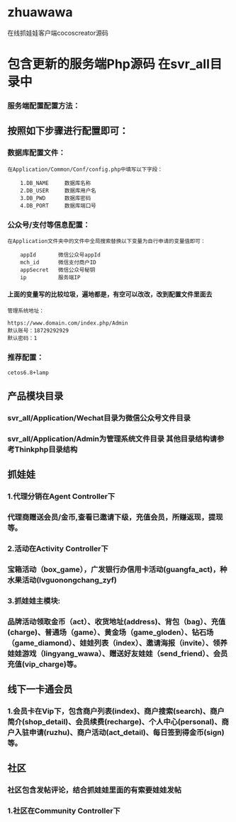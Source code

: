 # zhuawawa
在线抓娃娃客户端cocoscreator源码
# 包含更新的服务端Php源码 在svr_all目录中
### 服务端配置配置方法：

## 按照如下步骤进行配置即可：

### 数据库配置文件：
    在Application/Common/Conf/config.php中填写以下字段：
```
    1.DB_NAME     数据库名称
    2.DB_USER     数据库用户名
    3.DB_PWD      数据库密码
    4.DB_PORT     数据库端口号
```

### 公众号/支付等信息配置：
    在Application文件夹中的文件中全局搜索替换以下变量为自行申请的变量值即可：
```
    appId       微信公众号appId 
    mch_id      微信支付商户ID
    appSecret   微信公众号秘钥
    ip          服务端IP
```
#### 上面的变量写的比较垃圾，遍地都是，有空可以改改，改到配置文件里面去
    管理系统地址：
```
https://www.domain.com/index.php/Admin
默认账号：18729292929
默认密码：1
```
### 推荐配置：
```
cetos6.8+lamp
```
## 产品模块目录 
### svr_all/Application/Wechat目录为微信公众号文件目录 
### svr_all/Application/Admin为管理系统文件目录 其他目录结构请参考Thinkphp目录结构

## 抓娃娃
### 1.代理分销在Agent Controller下
### 代理商赠送会员/金币,查看已邀请下级，充值会员，所赚返现，提现等。
### 2.活动在Activity Controller下
### 宝箱活动（box_game），广发银行办信用卡活动(guangfa_act)，种水果活动(lvguonongchang_zyf)
### 3.抓娃娃主模块:
### 品牌活动领取金币（act）、收货地址(address)、背包（bag）、充值(charge)、普通场（game）、黄金场（game_gloden）、钻石场（game_diamond）、娃娃列表（index）、邀请海报（invite）、领养娃娃游戏（lingyang_wawa）、赠送好友娃娃（send_friend）、会员充值(vip_charge)等。

## 线下一卡通会员
### 1.会员卡在Vip下，包含商户列表(index)、商户搜索(search)、商户简介(shop_detail)、会员续费(recharge)、个人中心(personal)、商户入驻申请(ruzhu)、商户活动(act_detail)、每日签到得金币(sign)等。
## 社区
### 社区包含发帖评论，结合抓娃娃里面的有索要娃娃发帖
### 1.社区在Community Controller下
